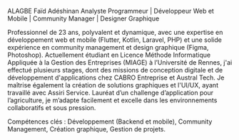 ALAGBE Faïd Adéshinan
Analyste Programmeur | Développeur Web et Mobile | Community Manager | Designer Graphique

Professionnel de 23 ans, polyvalent et dynamique, avec une expertise en développement web et mobile (Flutter, Kotlin, Laravel, PHP) et une solide expérience en community management et design graphique (Figma, Photoshop). Actuellement étudiant en Licence Méthode Informatique Appliquée à la Gestion des Entreprises (MIAGE) à l’Université de Rennes, j'ai effectué plusieurs stages, dont des missions de conception digitale et de développement d'applications chez CABRO Entreprise et Austral Tech. Je maîtrise également la création de solutions graphiques et l'UI/UX, ayant travaillé avec Assiri Service. Lauréat d’un challenge d’application pour l’agriculture, je m’adapte facilement et excelle dans les environnements collaboratifs et sous pression.

Compétences clés : Développement (Backend et mobile), Community Management, Création graphique, Gestion de projets.
